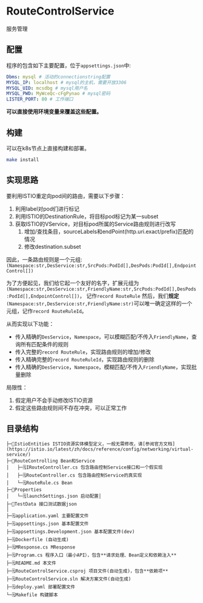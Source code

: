 # RouteControlService

服务管理

## 配置

程序的包含如下主要配置，位于`appsettings.json`中:

```yaml
Dbms: mysql # 活动的connectionstring配置
MYSQL_IP: localhost # mysql的主机，需要开放3306
MYSQL_UID: mcsdbg # mysql用户名
MYSQL_PWD: MyWceQc-cFgPynao # mysql密码
LISTER_PORT: 80 # 工作端口
```

**可以直接使用环境变量来覆盖这些配置。**

## 构建

可以在k8s节点上直接构建和部署。

```bash
make install
```

## 实现思路

要利用ISTIO重定向pod间的路由，需要以下步骤：

1. 利用label对pod们进行标记
2. 利用ISTIO的DestinationRule，将目标pod标记为某一subset
3. 获取ISTIO的VService，对目标pod所属的Service路由规则进行改写
    1. 增加/查找条目，sourceLabels和endPoint(http.uri.exact/prefix)匹配的情况
    2. 修改destination.subset

因此，一条路由规则是一个元组: `(Namespace:str,DesService:str,SrcPods:PodId[],DesPods:PodId[],EndpointControl[])`

为了方便起见，我们给它起一个友好的名字，扩展元组为
`(Namespace:str,DesService:str,FriendlyName:str,SrcPods:PodId[],DesPods:PodId[],EndpointControl[])`，
记作`record RouteRule`
然后，我们**规定**`(Namespace:str,DesService:str,FriendlyName:str)`可以唯一确定这样的一个元组，记作`record RouteRuleId`。

从而实现以下功能：

- 传入精确的`DesService`，`Namespace`，可以模糊匹配/不传入`FriendlyName`，查询所有匹配条件的规则
- 传入完整的`record RouteRule`，实现路由规则的增加/修改
- 传入精确完整的`record RouteRuleId`，实现路由规则的删除
- 传入精确的`DesService`，`Namespace`，模糊匹配/不传入`FriendlyName`，实现批量删除

局限性：

1. 假定用户不会手动修改ISTIO资源
2. 假定这些路由规则间不存在冲突，可以正常工作

## 目录结构

```text
├─📂IstioEntities ISTIO资源实体模型定义，一般无需修改，请[参阅官方文档](https://istio.io/latest/zh/docs/reference/config/networking/virtual-service/)
├─📂RouteControlling Bean和Service
│	├─🗒️IRouteController.cs 包含路由控制Service接口和一个假实现
│	├─🗒️RouteController.cs 包含路由控制Service的真实现
│	└─🗒️RouteRule.cs Bean
├─📂Properties
│   └─🗒️launchSettings.json 启动配置│
├─📂TestData 接口测试数据json
│
├─🗒️application.yaml 主要配置文件
├─🗒️appsettings.json 基本配置文件
├─🗒️appsettings.Development.json 基本配置文件(dev)
├─🗒️Dockerfile (自动生成)
├─🗒️MResponse.cs MResponse
├─🗒️Program.cs 程序入口（最小API），包含**请求处理、Bean定义和依赖注入**
├─🗒️README.md 本文件
├─🗒️RouteControlService.csproj 项目文件(自动生成)，包含**依赖项**
├─🗒️RouteControlService.sln 解决方案文件(自动生成)
├─🗒️deploy.yaml 部署配置文件
└─🗒️Makefile 构建脚本
```